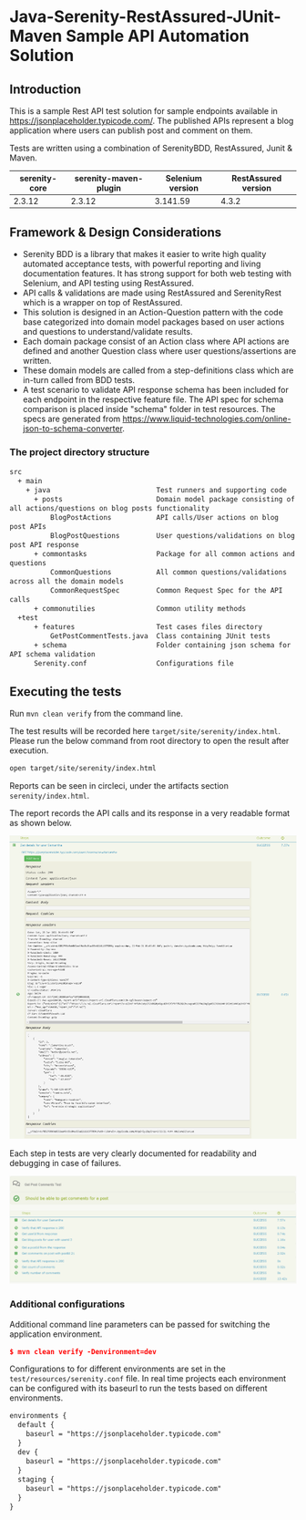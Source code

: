 # Java-Serenity-RestAssured-JUnit-Maven Sample API Automation Solution

## Introduction

This is a sample Rest API test solution for sample endpoints available in https://jsonplaceholder.typicode.com/. The published APIs represent a blog application where users can publish post and comment on them.

Tests are written using a combination of SerenityBDD, RestAssured, Junit & Maven.

| serenity-core | serenity-maven-plugin | Selenium version  |  RestAssured version |
|---------------|-----------------------|-------------------|----------------------|
| 2.3.12        | 2.3.12                | 3.141.59          | 4.3.2                |

## Framework & Design Considerations
- Serenity BDD is a library that makes it easier to write high quality automated acceptance tests, with powerful reporting and living documentation features. It has strong support for both web testing with Selenium, and API testing using RestAssured.
- API calls & validations are made using RestAssured and SerenityRest which is a wrapper on top of RestAssured.  
- This solution is designed in an Action-Question pattern with the code base categorized into domain model packages based on user actions and questions to understand/validate results. 
- Each domain package consist of an Action class where API actions are defined and another Question class where user questions/assertions are written.
- These domain models are called from a step-definitions class which are in-turn called from BDD tests.
- A test scenario to validate API response schema has been included for each endpoint in the respective feature file. The API spec for schema comparison is placed inside "schema" folder in test resources. The specs are generated from https://www.liquid-technologies.com/online-json-to-schema-converter.

### The project directory structure

```Gherkin
src
  + main
    + java                          Test runners and supporting code
      + posts                       Domain model package consisting of all actions/questions on blog posts functionality
          BlogPostActions           API calls/User actions on blog post APIs
          BlogPostQuestions         User questions/validations on blog post API response
      + commontasks                 Package for all common actions and questions
          CommonQuestions           All common questions/validations across all the domain models
          CommonRequestSpec         Common Request Spec for the API calls
      + commonutilies               Common utility methods
  +test
      + features                    Test cases files directory
          GetPostCommentTests.java  Class containing JUnit tests
      + schema                      Folder containing json schema for API schema validation
      Serenity.conf                 Configurations file

```
## Executing the tests
Run `mvn clean verify` from the command line.

The test results will be recorded here `target/site/serenity/index.html`.
Please run the below command from root directory to open the result after execution.
```bash
open target/site/serenity/index.html 
```
Reports can be seen in circleci, under the artifacts section `serenity/index.html`.

The report records the API calls and its response in a very readable format as shown below.

![Sample Report Detail](docs/Sample_Report_Detail.png)

Each step in tests are very clearly documented for readability and debugging in case of failures.

![Sample Report Steps](docs/Sample_Report_Steps.png)


### Additional configurations

Additional command line parameters can be passed for switching the application environment.
```json
$ mvn clean verify -Denvironment=dev
```
Configurations to for different environments are set in the `test/resources/serenity.conf` file. In real time projects each environment can be configured with its baseurl to run the tests based on different environments.
```
environments {
  default {
    baseurl = "https://jsonplaceholder.typicode.com"
  }
  dev {
    baseurl = "https://jsonplaceholder.typicode.com"
  }
  staging {
    baseurl = "https://jsonplaceholder.typicode.com"
  }
}
```
